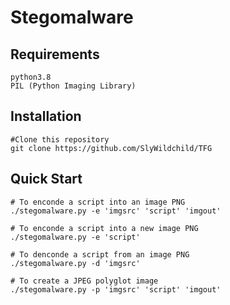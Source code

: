# Stegomalware

## Requirements
    python3.8
    PIL (Python Imaging Library)

## Installation

    #Clone this repository
    git clone https://github.com/SlyWildchild/TFG

## Quick Start

    # To enconde a script into an image PNG
    ./stegomalware.py -e 'imgsrc' 'script' 'imgout'

    # To enconde a script into a new image PNG
    ./stegomalware.py -e 'script'

    # To denconde a script from an image PNG
    ./stegomalware.py -d 'imgsrc'

    # To create a JPEG polyglot image
    ./stegomalware.py -p 'imgsrc' 'script' 'imgout'
